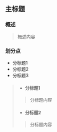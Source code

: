 ## 主标题

### 概述  

> 概述内容

### 划分点

* 分标题1
* 分标题2
* 分标题3

> * ####  分标题1
>
> > 分标题内容
>
> * #### 分标题2
>
> > 分标题内容



<font color=red></font>
<font color=yellow></font>
<font color=green></font>